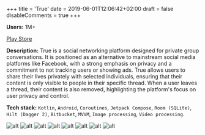 +++
title = 'True'
date = 2019-06-01T12:06:42+02:00
draft = false
disableComments = true
+++

**Users:** 1M+

[Play Store](https://play.google.com/store/apps/details?id=hellomobile.hello)

**Description:** True is a social networking platform designed for private group conversations. It is positioned as an alternative to mainstream social media platforms like Facebook, with a strong emphasis on privacy and a commitment to not tracking users or showing ads. True allows users to share their lives privately with selected individuals, ensuring that their content is only visible to people in their specific thread. When a user leaves a thread, their content is also removed, highlighting the platform's focus on user privacy and control.

**Tech stack:** `Kotlin`, `Android`, `Coroutines`, `Jetpack Compose`, `Room (SQLite)`, `Hilt (Dagger 2)`, `Bitbucket`, `MVVM`, `Image processing`, `Video processing`.

![alt](https://play-lh.googleusercontent.com/U6RtlrNHpF_DssY9w5Ka2cG7qPzOD7UO_ejuu-d3WMN_-SMFzSWshkV5GwgZ8KtisVo=w1052-h592) ![alt](https://play-lh.googleusercontent.com/ohkkX5f9TkENhpwx4skSz66l_THR53mrIx-JWhQiMgEUX095_X_Nnf4nCLBOhyn1UWQ=w1052-h592) ![alt](https://play-lh.googleusercontent.com/p42VdpjrHekEnUVolbQdQTMF4fPdagCKxaNiamlP58wmkchzWCzGlo5wULl_6HQlsi8=w1052-h592) ![alt](https://play-lh.googleusercontent.com/LPFfRevymQQMrCHTRsutHe7_sXdNhN-qKwjOZgvdBGYNIbkz1TArxPDnzqc2jWd1qQ=w1052-h592) ![alt](https://play-lh.googleusercontent.com/E6qtoalu9uqM0Cyb7Lx-UnwKZ2_8LSn7injSo74JGRw6g-MmcjINPLpB3M1cFZJOUYgi=w1052-h592) ![alt](https://play-lh.googleusercontent.com/966FolRnLfhyoF-3tsPLQNU8eoa99sDhjGyRR5WRTTP02Zjw-Ha6SZwo-K2mnMMSUmEE=w1052-h592) ![alt](https://play-lh.googleusercontent.com/yr1mFaCaGPiSAIDAODPfUqv6J6TE-7wtpOe1fFMryBN56XDP0Yuv4v68Ui0mosC0mA=w1052-h592) ![alt](https://play-lh.googleusercontent.com/8eZhEyYlWcdkYN7s6JfSKacsRzXRg0n92c8Mh-OkdrSwuPpkezd3EpvAVBRiAIebzPw=w1052-h592)
